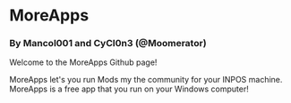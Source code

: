 # MoreApps
### By Mancol001 and CyCl0n3 (@Moomerator)


Welcome to the MoreApps Github page!

MoreApps let's you run Mods my the community for your INPOS machine.
MoreApps is a free app that you run on your Windows computer!
